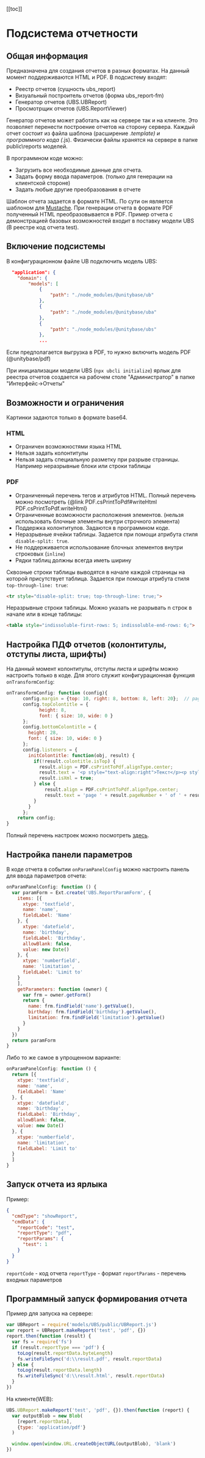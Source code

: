 ﻿[[toc]]

# Подсистема отчетности

## Общая информация
Предназначена для создания отчетов в разных форматах. На данный момент поддерживаются HTML и PDF. В подсистему входят: 

 - Реестр отчетов (сущность ubs_report)
 - Визуальный построитель отчетов (форма ubs_report-fm) 
 - Генератор отчетов (UBS.UBReport) 
 - Просмотрщик отчетов (UBS.ReportViewer)

Генератор отчетов может работать как на сервере так и на клиенте. Это позволяет перенести построение отчетов на сторону сервера.
Каждый отчет состоит из файла шаблона (расширение *.template) и программного кода (*.js). 
Физически файлы хранятся на сервере в папке public\reports моделей. 

В программном коде можно: 

 - Загрузить все необходимые данные для отчета.
 - Задать форму ввода параметров. (только для генерации на клиентской стороне)
 - Задать любые другие преобразования в отчете

Шаблон отчета задается в формате HTML. По сути он является шаблоном для [Mustache](http://mustache.github.io/mustache.5.html).
При генерации отчета в формате PDF полученный HTML преобразовывается в PDF. Пример отчета с демонстрацией базовых возможностей входит 
в поставку модели UBS (В реестре код отчета test).

## Включение подсистемы
В конфигурационном файле UB подключить модель UBS:  
```json
  "application": {
    "domain": {
        "models": [
            {
                "path": "./node_modules/@unitybase/ub"
            },
            {
                "path": "./node_modules/@unitybase/uba"
            },
            {
                "path": "./node_modules/@unitybase/ubs"
            },
            ...
```
Если предполагается выгрузка в PDF, то нужно включить модель PDF (@unitybase/pdf)

При инициализации модели UBS (`npx ubcli initialize`) ярлык для реестра отчетов создается на рабочем столе "Администратор"
в папке "Интерфейс->Отчеты" 

## Возможности и ограничения

Картинки задаются только в формате base64.

### HTML

 - Ограничен возможностями языка HTML 
 - Нельзя задать колонтитулы
 - Нельзя задать специальную разметку при разрыве страницы. Например неразрывные блоки или строки таблицы

### PDF 

 - Ограниченный перечень тегов и атрибутов HTML.
   Полный перечень можно посмотреть {@link PDF.csPrintToPdf#writeHtml PDF.csPrintToPdf.writeHtml}
 - Ограниченные возможности расположения элементов. (нельзя использовать блочные элементы внутри строчного элемента) 
 - Поддержка колонтитулов. Задаются в программном коде.
 - Неразрывные ячейки таблицы. Задается при помощи атрибута стиля `disable-split: true`.
 - Не поддерживается использование блочных элементов внутри строковых (`inline`)
 - Рядки таблиц должны всегда иметь ширину

Сквозные строки таблицы выводятся в начале каждой страницы на которой присутствует таблица. 
Задается при помощи атрибута стиля `top-through-line: true`:  
```html
<tr style="disable-split: true; top-through-line: true;">
```

Неразрывные строки таблицы. Можно указать не разрывать n строк в начале или в конце таблицы:  
```html
<table style="indissoluble-first-rows: 5; indissoluble-end-rows: 6;">
```
	
## Настройка ПДФ отчетов (колонтитулы, отступы листа, шрифты)

На данный момент колонтитулы, отступы листа и шрифты можно настроить только в коде. 
Для этого служит конфигурационная функция `onTransformConfig`:  
```javascript
onTransformConfig: function (config){
      config.margin = {top: 10, right: 8, bottom: 8, left: 20};  // page padding
      config.topColontitle = {
            height: 8,
            font: { size: 10, wide: 0 }
      };
      config.bottomColontitle = {
        height: 28,
        font: { size: 10, wide: 0 }
      };
      config.listeners = {
        initColontitle: function(obj, result) {
          if(!result.colontitle.isTop) {
            result.align = PDF.csPrintToPdf.alignType.center;
            result.text = '<p style="text-align:right">Текст</p><p style="text-align:left"> в верхнем колонтитуле <b>created</b> ' + result.currentDate ;
            result.isXml = true;
          } else {
              result.align = PDF.csPrintToPdf.alignType.center;
              result.text = 'page ' + result.pageNumber + ' of ' + result.totalPages;
          }
        }
      };
    return config;
}
```
Полный перечень настроек можно посмотреть [здесь](index.html#!/api/PDF.csPrintToPdf).

## Настройка панели параметров

В коде отчета в событии `onParamPanelConfig` можно настроить панель для ввода параметров отчета:  
```javascript
onParamPanelConfig: function () {
  var paramForm = Ext.create('UBS.ReportParamForm', {
    items: [{
      xtype: 'textfield',
      name: 'name',
      fieldLabel: 'Name'
    }, {
      xtype: 'datefield',
      name: 'birthday',
      fieldLabel: 'Birthday',
      allowBlank: false,
      value: new Date()
    }, {
      xtype: 'numberfield',
      name: 'limitation',
      fieldLabel: 'Limit to'
    }
    ],
    getParameters: function (owner) {
      var frm = owner.getForm()
      return {
        name: frm.findField('name').getValue(),
        birthday: frm.findField('birthday').getValue(),
        limitation: frm.findField('limitation').getValue()
      }
    }
  })
  return paramForm
}
```
Либо то же самое в упрощенном варианте:  
```javascript
onParamPanelConfig: function () {
  return [{
    xtype: 'textfield',
    name: 'name',
    fieldLabel: 'Name'
  }, {
    xtype: 'datefield',
    name: 'birthday',
    fieldLabel: 'Birthday',
    allowBlank: false,
    value: new Date()
  }, {
    xtype: 'numberfield',
    name: 'limitation',
    fieldLabel: 'Limit to'
  }
  ]
}
```

## Запуск отчета из ярлыка

Пример:  
```json
{
  "cmdType": "showReport",
  "cmdData": {
    "reportCode": "test",
    "reportType": "pdf",
    "reportParams": {
      "test": 1
    }
  }
}
```

`reportCode` - код отчета
`reportType` - формат
`reportParams` - перечень входных параметров

## Программный запуск формирования отчета

Пример для запуска на сервере:  
```javascript
var UBReport = require('models/UBS/public/UBReport.js')
var report = UBReport.makeReport('test', 'pdf', {})
report.then(function (result) {
  var fs = require('fs')
  if (result.reportType === 'pdf') {
    toLog(result.reportData.byteLength)
    fs.writeFileSync('d:\\result.pdf', result.reportData)
  } else {
    toLog(result.reportData.length)
    fs.writeFileSync('d:\\result.html', result.reportData)
  }
})
```

На клиенте(WEB):  
```javascript
UBS.UBReport.makeReport('test', 'pdf', {}).then(function (report) {
  var outputBlob = new Blob(
    [report.reportData],
    {type: 'application/pdf'}
  )

  window.open(window.URL.createObjectURL(outputBlob), 'blank')
})
```
